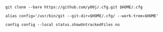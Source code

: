 `git clone --bare https://github.com/y00j/.cfg.git $HOME/.cfg`

`alias config='/usr/bin/git --git-dir=$HOME/.cfg/ --work-tree=$HOME'`

`config config --local status.showUntrackedFiles no`
